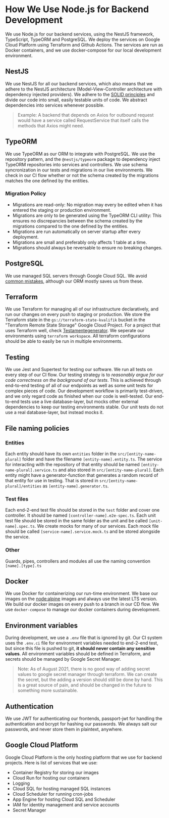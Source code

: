 # How We Use Node.js for Backend Development
We use Node.js for our backend services, using the NestJS framework, TypeScript, TypeORM and PostgreSQL. We deploy the services on Google Cloud Platform using Terraform and Github Actions. The services are run as Docker containers, and we use docker-compose for our local development environment.

## NestJS
We use NestJS for all our backend services, which also means that we adhere to the NestJS architecture (Model-View-Controller architecture with dependency injected providers). We adhere to the [SOLID principles](https://en.wikipedia.org/wiki/SOLID) and divide our code into small, easily testable units of code. 
We abstract dependencies into services whenever possible.
> Example: A backend that depends on Axios for outbound request would have a service called RequestService that itself calls the methods that Axios might need.

## TypeORM
We use TypeORM as our ORM to integrate with PostgreSQL. We use the repository pattern, and the `@nestjs/typeorm` package to dependency inject TypeORM repositories into services and controllers. We use schema syncronization in our tests and migrations in our live environments. We check in our CI flow whether or not the schema created by the migrations matches the one defined by the entities.

### Migration Policy
- Migrations are read-only: No migration may every be edited when it has entered the staging or production environment.
- Migrations are only to be generated using the TypeORM CLI utility: This ensures no discrepancies between the schema created by the migrations compared to the one defined by the entities.
- Migrations are run automatically on server startup after every deployment.
- Migrations are small and preferably only affects 1 table at a time.
- Migrations should always be reversable to ensure no breaking changes.

## PostgreSQL
We use managed SQL servers through Google Cloud SQL. We avoid [common mistakes](https://wiki.postgresql.org/wiki/Don't_Do_This), although our ORM mostly saves us from these.

## Terraform
We use Terraform for managing all of our infrastructure declaratively, and run our changes on every push to staging or production. We store the Terraform state in the `gs://terraform-state-kvalifik` bucket in the "Terraform Remote State Storage" Google Cloud Project. For a project that uses Terraform well, check [Testamentegenerator](https://github.com/Kvalifik/testamentegenerator-backend). We seperate our environments using `terraform workspace`. All terraform configurations should be able to easily be run in multiple environments.

## Testing
We use Jest and Supertest for testing our software. We run all tests on every step of our CI flow. Our testing strategy is to _reasonably argue for our code correctness on the background of our tests_. This is achieved through end-to-end testing of all of our endpoints as well as some unit tests for complex pieces of code. Our development workflow is primarily test-driven, and we only regard code as finished when our code is well-tested. Our end-to-end tests use a live database-layer, but mocks other external dependencies to keep our testing environments stable. Our unit tests do not use a real database-layer, but instead mocks it. 

## File naming policies
### Entities
Each entity should have its own `entities` folder in the `src/[entity-name-plural]` folder and have the filename `[entity-name].entity.ts`. 
The service for interacting with the repository of that entity should be named `[entity-name-plural].service.ts` and also stored in `src/[entity-name-plural]`.
Each entity might have a generator-function that generates a random record of that entity for use in testing. That is stored in `src/[entity-name-plural]/entities` as `[entity-name].generator.ts`.

### Test files
Each end-2-end test file should be stored in the `test` folder and cover one controller. It should be named `[controller-name].e2e-spec.ts`. Each unit test file should be stored in the same folder as the unit and be called `[unit-name].spec.ts`.
We create mocks for many of our services. Each mock file should be called `[service-name].service.mock.ts` and be stored alongside the service.

### Other
Guards, pipes, controllers and modules all use the naming convention `[name].[type].ts`

## Docker
We use Docker for containerizing our run-time environment. We base our images on the [node:alpine](https://hub.docker.com/_/node) images and always use the latest LTS version. We build our docker images on every push to a branch in our CD flow.
We use `docker-compose` to manage our docker containers during development. 

## Environment variables
During development, we use a `.env` file that is ignored by git. Our CI system uses the `.env.ci` file for environment variables needed to end-2-end test, but since this file is pushed to git, **it should never contain any sensitive values**. All environment variables should be defined in Terraform, and secrets should be managed by Google Secret Manager.
> Note: As of August 2021, there is no good way of adding secret values to google secret manager through terraform. We can create the secret, but the adding a version should still be done by hand. This is a great source of pain, and should be changed in the future to something more sustainable.

## Authentication
We use JWT for authenticating our frontends, passport-jwt for handling the authentication and bcrypt for hashing our passwords. We always salt our passwords, and never store them in plaintext, anywhere.

## Google Cloud Platform
Google Cloud Platform is the only hosting platform that we use for backend projects. Here is list of services that we use:
- Container Registry for storing our images
- Cloud Run for hosting our containers
- Logging
- Cloud SQL for hosting managed SQL instances
- Cloud Scheduler for running cron-jobs
- App Engine for hosting Cloud SQL and Scheduler
- IAM for identity management and service accounts
- Secret Manager
